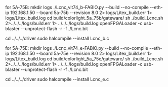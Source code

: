 
for 5A-75B:
mkdir logs
./Lcnc_vit74_b-FABIO.py --build --no-compile --eth-ip 192.168.1.50 --board 5a-75b --revision 8.0 2> logs/Litex_build.err 1> logs/Litex_build.log
cd build/colorlight_5a_75b/gateware/
sh ./build_Lcnc.sh 2>../../../logs/build.err 1> ../../../logs/build.log
openFPGALoader -c usb-blaster --unprotect-flash -r -f ./Lcnc.bit 

cd ../../../driver
sudo halcompile --install Lcnc_b.c 


for 5A-75E:
mkdir logs
./Lcnc_vit74_e-FABIO.py --build --no-compile --eth-ip 192.168.1.50 --board 5a-75e --revision 8.0 2> logs/Litex_build.err 1> logs/Litex_build.log
cd build/colorlight_5a_75e/gateware/
sh ./build_Lcnc.sh 2>../../../logs/build.err 1> ../../../logs/build.log
openFPGALoader -c usb-blaster --unprotect-flash -r -f ./Lcnc.bit 

cd ../../../driver
sudo halcompile --install Lcnc_e.c 

